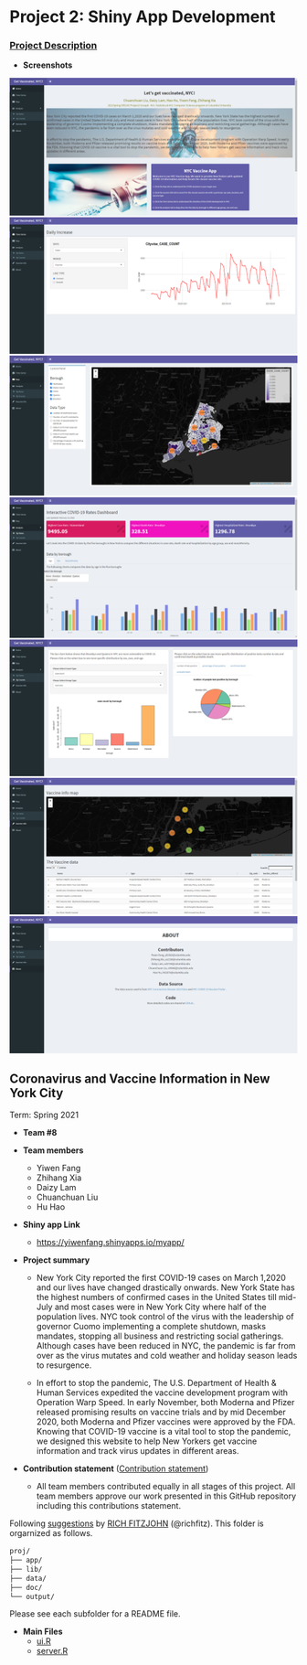# Project 2: Shiny App Development

### [Project Description](doc/project2_desc.md)

+ **Screenshots**

![screenshot](doc/figs/1.png)
![screenshot](doc/figs/2.png)
![screenshot](doc/figs/3.png)
![screenshot](doc/figs/4.png)
![screenshot](doc/figs/5.png)
![screenshot](doc/figs/6.png)
![screenshot](doc/figs/7.png)

## Coronavirus and Vaccine Information in New York City
Term: Spring 2021

+ **Team #8**
+ **Team members**
	+ Yiwen Fang
	+ Zhihang Xia
	+ Daizy Lam
	+ Chuanchuan Liu
	+ Hu Hao
+ **Shiny app Link**
	+ https://yiwenfang.shinyapps.io/myapp/
+ **Project summary**
	+ New York City reported the first COVID-19 cases on March 1,2020 and our lives have changed drastically onwards. New York State has the highest numbers of confirmed cases in the United States till mid-July and most cases were in New York City where half of the population lives. NYC took control of the virus with the leadership of governor Cuomo implementing a complete shutdown, masks mandates, stopping all business and restricting social gatherings. Although cases have been reduced in NYC, the pandemic is far from over as the virus mutates and cold weather and holiday season leads to resurgence.

	+ In effort to stop the pandemic, The U.S. Department of Health & Human Services expedited the vaccine development program with Operation Warp Speed. In early November, both Moderna and Pfizer released promising results on vaccine trials and by mid December 2020, both Moderna and Pfizer vaccines were approved by the FDA. Knowing that COVID-19 vaccine is a vital tool to stop the pandemic, we designed this website to help New Yorkers get vaccine information and track virus updates in different areas.

+ **Contribution statement** ([Contribution statement](doc/a_note_on_contributions.md))
	+ All team members contributed equally in all stages of this project. All team members approve our work presented in this GitHub repository including this contributions statement. 

Following [suggestions](http://nicercode.github.io/blog/2013-04-05-projects/) by [RICH FITZJOHN](http://nicercode.github.io/about/#Team) (@richfitz). This folder is orgarnized as follows.

```
proj/
├── app/
├── lib/
├── data/
├── doc/
└── output/
```

Please see each subfolder for a README file.
+ **Main Files**
	+ [ui.R](app/ui.R)
	+ [server.R](app/server.R)
